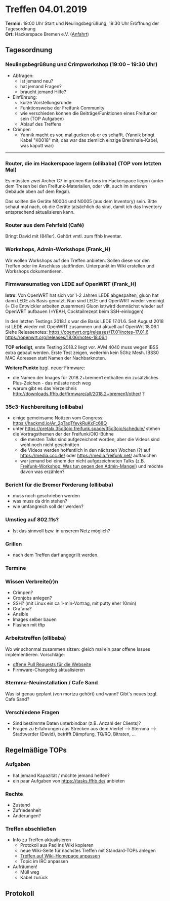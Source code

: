 # Treffen 04.01.2019

**Termin:** 19:00 Uhr Start und Neulingsbegrüßung, 19:30 Uhr Eröffnung der Tagesordnung  
**Ort:** Hackerspace Bremen e.V. ([Anfahrt](https://www.hackerspace-bremen.de/anfahrt/))

## Tagesordnung
### Neulingsbegrüßung und Crimpworkshop (19:00 – 19:30 Uhr)
- Abfragen:
    - ist jemand neu?
    - hat jemand Fragen?
    - braucht jemand Hilfe?
- Einführung:
    - kurze Vorstellungsrunde
    - Funktionsweise der Freifunk Community
    - wie verschieden können die Beiträge/Funktionen eines Freifunker sein (TOP Aufgaben)
    - Ablauf des Treffens
- Crimpen
    - Yannik macht es vor, mal gucken ob er es schafft. (Yannik bringt Kabel "K0018" mit, das war das ziemlich einzige Breminale-Kabel, was kaputt war)

---

### Router, die im Hackerspace lagern (ollibaba) (TOP vom letzten Mal)
Es müssten zwei Archer C7 in grünen Kartons im Hackerspace liegen (unter dem Tresen bei den Freifunk-Materialien, oder vllt. auch im anderen Gebäude oben auf dem Regal).

Das sollten die Geräte N0004 und N0005 (aus dem Inventory) sein. Bitte schaut mal nach, ob die Geräte tatsächlich da sind, damit ich das Inventory entsprechend aktualisieren kann.

### Router aus dem Fehrfeld (Café)
Bringt David mit (841er). Gehört vmtl. zum ffhb Inventar.

### Workshops, Admin-Workshops (Frank_H)
Wir wollen Workshops auf den Treffen anbieten. Sollen diese vor den Treffen oder im Anschluss stattfinden.
Unterpunkt im Wiki erstellen und Workshops dokumentieren.

### Firmwareumstieg von LEDE auf OpenWRT (Frank_H)
**Intro**: Von OpenWRT hat sich vor 1-2 Jahren LEDE abgespalten, gluon hat dann LEDE als Basis genutzt. Nun sind LEDE und OpenWRT wieder vereinigt (= Die Entwickler arbeiten zusammen)  Gluon ist/wird demnächst wieder auf OpenWRT aufbauen (=YEAH, Cocktailrezept beim SSH-einloggen)


In den letzten Testings 2018.1.x war die Basis LEDE 17.01.6. Seit August 2018 ist LEDE wieder mit OpenWRT zusammen und aktuell auf OpenWrt 18.06.1
Siehe Releasenotes: https://openwrt.org/releases/17.01/notes-17.01.6
https://openwrt.org/releases/18.06/notes-18.06.1

**TOP erledigt**, erste Testing 2018.2 liegt vor. AVM 4040 muss wegen IBSS extra gebaut werden. Erste Test zeigen, weiterhin kein 5Ghz Mesh. IBSS0 MAC Adressen statt Namen der Nachbarknoten.

**Weitere Punkte** bzgl. neuer Firmware:
* die Namen der Images für 2018.2+bremen1 enthalten ein zusätzliches Plus-Zeichen - das müsste noch weg
* warum gibt es das Verzeichnis http://downloads.ffhb.de/firmware/all/2018.2+bremen1/other/ ?

### 35c3-Nachbereitung (ollibaba)
* einige gemeinsame Notizen vom Congress: https://hackmd.io/Ar_2pTaqTfeykRuKxFc68Q
* unter https://pretalx.35c3oio.freifunk.space/35c3oio/schedule/ stehen die Vortragsthemen der der Freifunk/OIO-Bühne
  * die meisten Talks sind aufgezeichnet worden, aber die Videos sind wohl noch nicht geschnitten
  * die Videos werden hoffentlich in den nächsten Wochen (?) auf https://media.ccc.de/ oder https://media.freifunk.net/ auftauchen
  * war jemand bei einem der nicht aufgezeichneten Talks (z.B. [Freifunk-Workshop: Was tun gegen den Admin-Mangel](https://pretalx.35c3oio.freifunk.space/35c3oio/talk/KFCQED/)) und möchte davon was erzählen?

### Bericht für die Bremer Förderung (ollibaba)
* muss noch geschrieben werden
* was muss da drin stehen?
* wie umfangreich soll der werden?

### Umstieg auf 802.11s?
* Ist das sinnvoll bzw. in unserem Netz möglich?


### Grillen
- nach dem Treffen darf angegrillt werden.

### Termine

### Wissen Verbreite(r)n
* Crimpen?
* Cronjobs anlegen?
* SSH? (mit Linux ein ca 1-min-Vortrag, mit putty eher 10min)
* Grafana?
* Ansible
* Images selber bauen
* Flashen mit tftp

### Arbeitstreffen (ollibaba)
Wo wir schonmal zusammen sitzen: gleich mal ein paar offene Issues implementieren.
Vorschläge:
* [offene Pull Requests für die Webseite](https://github.com/FreifunkBremen/bremen.freifunk.net/pulls)
* Firmware-Changelog aktualisieren

### Sternma-Neuinstallation / Cafe Sand
Was ist genau geplant (von mortzu gehört) und wann? Gibt's neues bzgl. Cafe Sand?

### Verschiedene Fragen
* Sind bestimmte Daten unterbindbar (z.B. Anzahl der Clients)?
* Fragen zu Erfahrungen aus Strecken aus dem Viertel --> Sternma --> Stadtwerder (David), betrifft Dämpfung, TQ/RQ, Bitraten, ...

## Regelmäßige TOPs

### Aufgaben
- hat jemand Kapazität / möchte jemand helfen?
- ein paar Aufgaben von https://tasks.ffhb.de/ anbieten

### Rechte
- Zustand
- Zufriedenheit
- Änderungen?

### Treffen abschließen
- Info zu Treffen aktualisieren
  - Protokoll aus Pad ins Wiki kopieren
  - neue Wiki-Seite für nächstes Treffen mit Standard-TOPs anlegen
  - [Treffen auf Wiki-Homepage anpassen](https://wiki.bremen.freifunk.net/Home)
  - Topic im IRC anpassen
- Aufräumen!
  - Müll weg
  - Kabel zurück


## Protokoll
